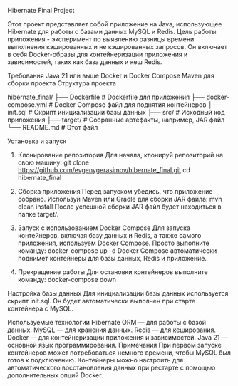 Hibernate Final Project

Этот проект представляет собой приложение на Java, использующее Hibernate для работы с базами данных MySQL и Redis. 
Цель работы приложения - эксперимент по выявлению разницы времени выполнения кэшированных и не кэшированных запросов.
Он включает в себя Docker-образы для контейнеризации приложения и зависимостей, таких как база данных и кеш Redis.

Требования
Java 21 или выше
Docker и Docker Compose
Maven для сборки проекта
Структура проекта

hibernate_final/
├── Dockerfile               # Dockerfile для приложения
├── docker-compose.yml       # Docker Compose файл для поднятия контейнеров
├── init.sql                 # Скрипт инициализации базы данных
├── src/                     # Исходный код приложения
├── target/                  # Собранные артефакты, например, JAR файл
└── README.md                # Этот файл

Установка и запуск
1. Клонирование репозитория
Для начала, клонируй репозиторий на свою машину:
git clone https://github.com/evgenygerasimov/hibernate_final.git
cd hibernate_final

2. Сборка приложения
Перед запуском убедись, что приложение собрано. Используй Maven или Gradle для сборки JAR файла:
mvn clean install
После успешной сборки JAR файл будет находиться в папке target/.

3. Запуск с использованием Docker Compose
Для запуска контейнеров, включая базу данных и Redis, а также самого приложения, используем Docker Compose. Просто выполните команду:
docker-compose up -d
Docker Compose автоматически поднимет контейнеры для базы данных, Redis и приложение.

4. Прекращение работы
Для остановки контейнеров выполните команду:
docker-compose down

Настройка базы данных
Для инициализации базы данных используется скрипт init.sql. Он будет автоматически выполнен при старте контейнера с MySQL.

Используемые технологии
Hibernate ORM — для работы с базой данных.
MySQL — для хранения данных.
Redis — для кеширования.
Docker — для контейнеризации приложения и зависимостей.
Java 21 — основной язык программирования.
Примечания
При первом запуске контейнеров может потребоваться немного времени, чтобы MySQL был готов к подключению.
Контейнеры можно настроить для автоматического восстановления данных при рестарте с помощью дополнительных опций Docker.
